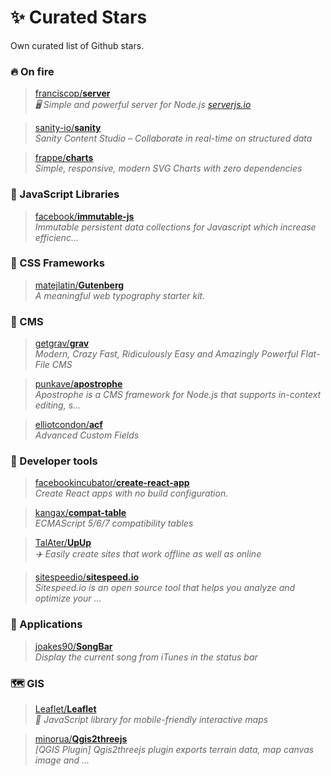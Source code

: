# ✨ Curated Stars

Own curated list of Github stars.

### 🔥 On fire

> [franciscop/**server**](https://github.com/franciscop/server)<br>
> *🖥 Simple and powerful server for Node.js [serverjs.io](serverjs.io)*

> [sanity-io/**sanity**](https://github.com/sanity-io/sanity)<br>
> *Sanity Content Studio – Collaborate in real-time on structured data*

> [frappe/**charts**](https://github.com/frappe/charts)<br>
> *Simple, responsive, modern SVG Charts with zero dependencies*

### 💛 JavaScript Libraries

> [facebook/**immutable-js**](https://github.com/facebook/immutable-js)<br>
> *Immutable persistent data collections for Javascript which increase efficienc...*

### 💄 CSS Frameworks

> [matejlatin/**Gutenberg**](https://github.com/matejlatin/Gutenberg)<br>
> *A meaningful web typography starter kit.*

### 📝 CMS

> [getgrav/**grav**](https://github.com/getgrav/grav)<br>
> *Modern, Crazy Fast, Ridiculously Easy and Amazingly Powerful Flat-File CMS*

> [punkave/**apostrophe**](https://github.com/punkave/apostrophe)<br>
> *Apostrophe is a CMS framework for Node.js that supports in-context editing, s...*

> [elliotcondon/**acf**](https://github.com/elliotcondon/acf)<br>
> *Advanced Custom Fields*

### 🔧 Developer tools

> [facebookincubator/**create-react-app**](https://github.com/facebookincubator/create-react-app)<br>
> *Create React apps with no build configuration.*

> [kangax/**compat-table**](https://github.com/kangax/compat-table)<br>
> *ECMAScript 5/6/7 compatibility tables*

> [TalAter/**UpUp**](https://github.com/TalAter/UpUp)<br>
> *✈️ Easily create sites that work offline as well as online*

> [sitespeedio/**sitespeed.io**](https://github.com/sitespeedio/sitespeed.io)<br>
> *Sitespeed.io is an open source tool that helps you analyze and optimize your ...*

### 📱 Applications

> [joakes90/**SongBar**](https://github.com/joakes90/SongBar)<br>
> *Display the current song from iTunes in the status bar*

### 🗺 GIS

> [Leaflet/**Leaflet**](https://github.com/Leaflet/Leaflet)<br>
> *🍃 JavaScript library for mobile-friendly interactive maps*

> [minorua/**Qgis2threejs**](https://github.com/minorua/Qgis2threejs)<br>
> *[QGIS Plugin] Qgis2threejs plugin exports terrain data, map canvas image and ...*
